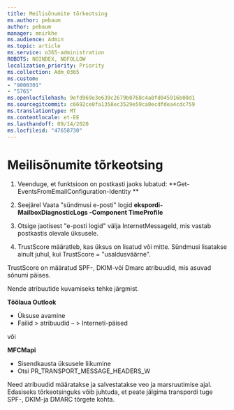 ```yaml
---
title: Meilisõnumite tõrkeotsing
ms.author: pebaum
author: pebaum
manager: mnirkhe
ms.audience: Admin
ms.topic: article
ms.service: o365-administration
ROBOTS: NOINDEX, NOFOLLOW
localization_priority: Priority
ms.collection: Adm_O365
ms.custom:
- "9000301"
- "5765"
ms.openlocfilehash: 9efd969e3e639c2679b0768c4a0fd045916b00d1
ms.sourcegitcommit: c6692ce0fa1358ec3529e59ca0ecdfdea4cdc759
ms.translationtype: MT
ms.contentlocale: et-EE
ms.lasthandoff: 09/14/2020
ms.locfileid: "47658730"
---
```

# <a name="troubleshooting-events-from-email"></a>Meilisõnumite tõrkeotsing

1. Veenduge, et funktsioon on postkasti jaoks lubatud: **Get-EventsFromEmailConfiguration-Identity <mailbox> **

2. Seejärel Vaata "sündmusi e-posti" logid **ekspordi-MailboxDiagnosticLogs <mailbox> -Component TimeProfile**

3. Otsige jaotisest "e-posti logid" välja InternetMessageId, mis vastab postkastis olevale üksusele.  

4. TrustScore määratleb, kas üksus on lisatud või mitte. Sündmusi lisatakse ainult juhul, kui TrustScore = "usaldusväärne".

TrustScore on määratud SPF-, DKIM-või Dmarc atribuudid, mis asuvad sõnumi päises.

Nende atribuutide kuvamiseks tehke järgmist.

**Töölaua Outlook**

- Üksuse avamine
- Failid > atribuudid – > Interneti-päised

või

**MFCMapi**

- Sisendkausta üksusele liikumine
- Otsi PR_TRANSPORT_MESSAGE_HEADERS_W

Need atribuudid määratakse ja salvestatakse veo ja marsruutimise ajal. Edasiseks tõrkeotsinguks võib juhtuda, et peate jälgima transpordi tuge SPF-, DKIM-ja DMARC tõrgete kohta.
